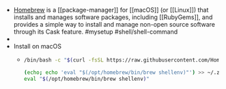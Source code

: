- [Homebrew](https://brew.sh/) is a [[package-manager]] for [[macOS]] (or [[Linux]]) that installs and manages software packages, including [[RubyGems]], and provides a simple way to install and manage non-open source software through its Cask feature. #mysetup #shell/shell-command
-
- Install on macOS
	- ```bash
	  /bin/bash -c "$(curl -fsSL https://raw.githubusercontent.com/Homebrew/install/HEAD/install.sh)"
	  
	  (echo; echo 'eval "$(/opt/homebrew/bin/brew shellenv)"') >> ~/.zprofile
	  eval "$(/opt/homebrew/bin/brew shellenv)"
	  ```
